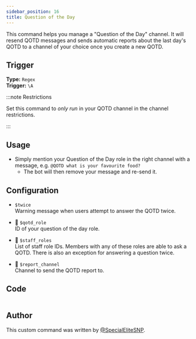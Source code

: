 ```yaml
---
sidebar_position: 16
title: Question of the Day
---
```


This command helps you manage a "Question of the Day" channel. It will resend QOTD messages and sends automatic reports about the last day's QOTD to a channel of your choice once you create a new QOTD.

## Trigger

**Type:** `Regex`<br />
**Trigger:** `\A`

:::note Restrictions

Set this command to _only run_ in your QOTD channel in the channel restrictions.

:::

## Usage

- Simply mention your Question of the Day role in the right channel with a message, e.g. `@QOTD what is your favourite food?`
  - The bot will then remove your message and re-send it.

## Configuration

- `$twice`<br />
  Warning message when users attempt to answer the QOTD twice.

- 📌 `$qotd_role`<br />
  ID of your question of the day role.

- 📌 `$staff_roles`<br />
  List of staff role IDs. Members with any of these roles are able to ask a QOTD. There is also an exception for answering a question twice.

- 📌 `$report_channel`<br />
  Channel to send the QOTD report to.

## Code

```go file=../../../src/fun/qotd.go.tmpl

```

## Author

This custom command was written by [@SpecialEliteSNP](https://github.com/SpecialEliteSNP).
